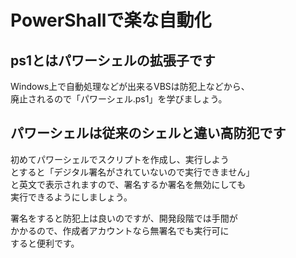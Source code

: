 # PowerShallで楽な自動化
## ps1とはパワーシェルの拡張子です
Windows上で自動処理などが出来るVBSは防犯上などから、  
廃止されるので「パワーシェル.ps1」を学びましょう。

## パワーシェルは従来のシェルと違い高防犯です
初めてパワーシェルでスクリプトを作成し、実行しよう  
とすると「デジタル署名がされていないので実行できません」  
と英文で表示されますので、署名するか署名を無効にしても  
実行できるようにしましょう。

署名をすると防犯上は良いのですが、開発段階では手間が  
かかるので、作成者アカウントなら無署名でも実行可に  
すると便利です。
